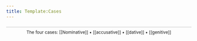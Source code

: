 ```yaml
---
title: Template:Cases
---
```


<div class="sans-serif" style="text-align:center;border-top:1px solid #c2c2c2; margin-top:20px;padding-top:7px"><small>The four cases: [[Nominative]] • [[accusative]] • [[dative]] • [[genitive]]</small></div>
